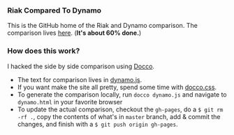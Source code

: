 ### Riak Compared To Dynamo

This is the GitHub home of the Riak and Dynamo comparison. The comparison lives [here](http://www.themarkphillips.com/riak-and-dynamo/docs/dynamo.html). (**It's about 60% done.**)


### How does this work?

I hacked the side by side comparison using [Docco](http://jashkenas.github.com/docco/). 

* The text for comparison lives in [dynamo.js](https://github.com/PharkMillups/riak-and-dynamo/blob/master/dynamo.js). 
* If you want make the site all pretty, spend some time with [docco.css](https://github.com/PharkMillups/riak-and-dynamo/blob/master/docs/docco.css).
* To generate the comparison locally, run `docco dynamo.js` and navigate to `dynamo.html` in your favorite browser
* To update the actual comparison, checkout the `gh-pages`, do a `$ git rm -rf .`, copy the contents of what's in `master` branch, add & commit the changes, and finish with a `$ git push origin gh-pages`.

